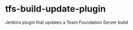 tfs-build-update-plugin
=======================

Jenkins plugin that updates a Team Foundation Server build